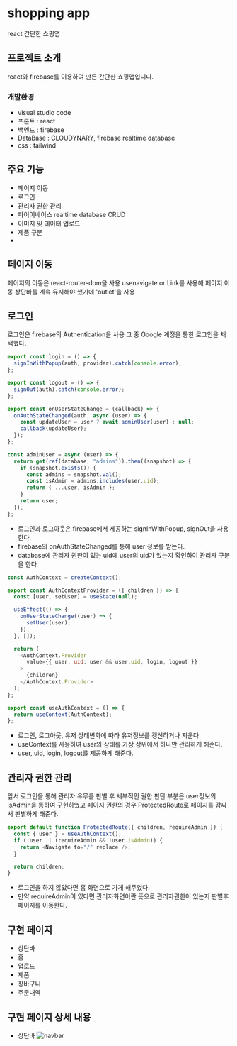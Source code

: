 # shopping app
react 간단한 쇼핑앱

## 프로젝트 소개
react와 firebase를 이용하여 만든 간단한 쇼핑앱입니다.

### 개발환경
- visual studio code
- 프론트 : react
- 백엔드 : firebase
- DataBase : CLOUDYNARY, firebase realtime database
- css : tailwind

## 주요 기능
- 페이지 이동
- 로그인
- 관리자 권한 관리
- 파이어베이스 realtime database CRUD
- 이미지 및 데이터 업로드
- 제품 구분
- 

## 페이지 이동
페이지의 이동은 react-router-dom을 사용
usenavigate or Link를 사용해 페이지 이동
상단바를 계속 유지해야 했기에 'outlet'을 사용

## 로그인
로그인은 firebase의 Authentication을 사용
그 중 Google 계정을 통한 로그인을 채택했다.
``` JavaScript
export const login = () => {
  signInWithPopup(auth, provider).catch(console.error);
};

export const logout = () => {
  signOut(auth).catch(console.error);
};

export const onUserStateChange = (callback) => {
  onAuthStateChanged(auth, async (user) => {
    const updateUser = user ? await adminUser(user) : null;
    callback(updateUser);
  });
};

const adminUser = async (user) => {
  return get(ref(database, "admins")).then((snapshot) => {
    if (snapshot.exists()) {
      const admins = snapshot.val();
      const isAdmin = admins.includes(user.uid);
      return { ...user, isAdmin };
    }
    return user;
  });
};

```
- 로그인과 로그아웃은 firebase에서 제공하는 signInWithPopup, signOut을 사용한다. 
- firebase의 onAuthStateChanged를 통해 user 정보를 받는다.
- database에 관리자 권한이 있는 uid에 user의 uid가 있는지 확인하여 관리자 구분을 한다.

``` JavaScript
const AuthContext = createContext();

export const AuthContextProvider = ({ children }) => {
  const [user, setUser] = useState(null);

  useEffect(() => {
    onUserStateChange((user) => {
      setUser(user);
    });
  }, []);

  return (
    <AuthContext.Provider
      value={{ user, uid: user && user.uid, login, logout }}
    >
      {children}
    </AuthContext.Provider>
  );
};

export const useAuthContext = () => {
  return useContext(AuthContext);
};
```
- 로그인, 로그아웃, 유저 상태변화에 따라 유저정보를 갱신하거나 지운다.
- useContext를 사용하여 user의 상태를 가장 상위에서 하나만 관리하게 해준다.
- user, uid, login, logout를 제공하게 해준다.

## 관리자 권한 관리
앞서 로그인을 통해 관리자 유무를 판별 후 세부적인 권한 판단 부분은 user정보의 isAdmin을 통하여 구현하였고 페이지 권한의 경우 ProtectedRoute로 페이지를 감싸서 판별하게 해준다.
``` JavaScript
export default function ProtectedRoute({ children, requireAdmin }) {
  const { user } = useAuthContext();
  if (!user || (requireAdmin && !user.isAdmin)) {
    return <Navigate to="/" replace />;
  }

  return children;
}
```
- 로그인을 하지 않았다면 홈 화면으로 가게 해주었다.
- 만약 requireAdmin이 있다면 관리자화면이란 뜻으로 관리자권한이 있는지 판별후 페이지를 이동한다.


## 구현 페이지
- 상단바
- 홈
- 업로드 
- 제품 
- 장바구니 
- 주문내역 

## 구현 페이지 상세 내용
- 상단바
![navbar](https://user-images.githubusercontent.com/64870973/216774256-a7000c99-fb48-4554-b393-c9562ebee583.JPG)


